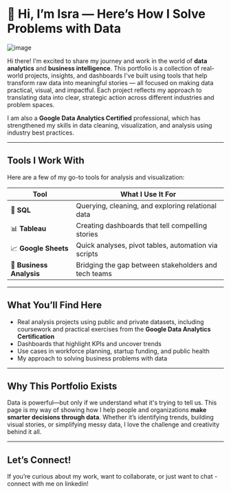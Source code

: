 # 👋 Hi, I’m Isra — Here’s How I Solve Problems with Data
![image](https://github.com/user-attachments/assets/0ec300a0-c233-46e3-83ed-54de9e50e2cf)

Hi there! I'm excited to share my journey and work in the world of **data analytics** and **business intelligence**. This portfolio is a collection of real-world projects, insights, and dashboards I've built using tools that help transform raw data into meaningful stories — all focused on making data practical, visual, and impactful. Each project reflects my approach to translating data into clear, strategic action across different industries and problem spaces.

I am also a **Google Data Analytics Certified** professional, which has strengthened my skills in data cleaning, visualization, and analysis using industry best practices.

---

## Tools I Work With

Here are a few of my go-to tools for analysis and visualization:

| Tool                | What I Use It For                                   |
|---------------------|-----------------------------------------------------|
| 🧮 **SQL**           | Querying, cleaning, and exploring relational data   |
| 📊 **Tableau**       | Creating dashboards that tell compelling stories    |
| 📈 **Google Sheets** | Quick analyses, pivot tables, automation via scripts |
| 🧠 **Business Analysis** | Bridging the gap between stakeholders and tech teams |

---

## What You’ll Find Here

- Real analysis projects using public and private datasets, including coursework and practical exercises from the **Google Data Analytics Certification**  
- Dashboards that highlight KPIs and uncover trends  
- Use cases in workforce planning, startup funding, and public health  
- My approach to solving business problems with data

---

## Why This Portfolio Exists

Data is powerful—but only if we understand what it's trying to tell us. This page is my way of showing how I help people and organizations **make smarter decisions through data**. Whether it’s identifying trends, building visual stories, or simplifying messy data, I love the challenge and creativity behind it all.

---

## Let’s Connect!

If you’re curious about my work, want to collaborate, or just want to chat - connect with me on linkedin! 
